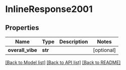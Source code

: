 # InlineResponse2001

## Properties
Name | Type | Description | Notes
------------ | ------------- | ------------- | -------------
**overall_vibe** | **str** |  | [optional] 

[[Back to Model list]](../README.md#documentation-for-models) [[Back to API list]](../README.md#documentation-for-api-endpoints) [[Back to README]](../README.md)

